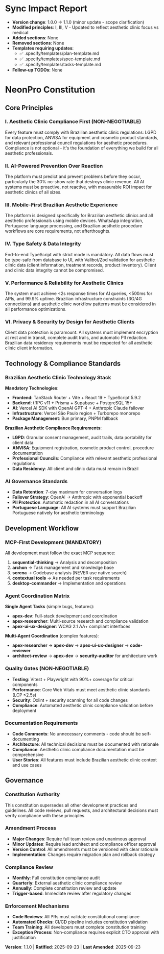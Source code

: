 # Sync Impact Report
- **Version change**: 1.0.0 → 1.1.0 (minor update - scope clarification)
- **Modified principles**: I, III, V - Updated to reflect aesthetic clinic focus vs medical
- **Added sections**: None
- **Removed sections**: None
- **Templates requiring updates**: 
  - ✅ .specify/templates/plan-template.md
  - ✅ .specify/templates/spec-template.md
  - ✅ .specify/templates/tasks-template.md
- **Follow-up TODOs**: None

# NeonPro Constitution

## Core Principles

### I. Aesthetic Clinic Compliance First (NON-NEGOTIABLE)
Every feature must comply with Brazilian aesthetic clinic regulations: LGPD for data protection, ANVISA for equipment and cosmetic product standards, and relevant professional council regulations for aesthetic procedures. Compliance is not optional - it's the foundation of everything we build for all aesthetic professionals.

### II. AI-Powered Prevention Over Reaction
The platform must predict and prevent problems before they occur, particularly the 30% no-show rate that destroys clinic revenue. All AI systems must be proactive, not reactive, with measurable ROI impact for aesthetic clinics of all sizes.

### III. Mobile-First Brazilian Aesthetic Experience
The platform is designed specifically for Brazilian aesthetic clinics and all aesthetic professionals using mobile devices. WhatsApp integration, Portuguese language processing, and Brazilian aesthetic procedure workflows are core requirements, not afterthoughts.

### IV. Type Safety & Data Integrity
End-to-end TypeScript with strict mode is mandatory. All data flows must be type-safe from database to UI, with Valibot/Zod validation for aesthetic clinic data (client information, treatment records, product inventory). Client and clinic data integrity cannot be compromised.

### V. Performance & Reliability for Aesthetic Clinics
The system must achieve <2s response times for AI queries, <500ms for APIs, and 99.9% uptime. Brazilian infrastructure constraints (3G/4G connections) and aesthetic clinic workflow patterns must be considered in all performance optimizations.

### VI. Privacy & Security by Design for Aesthetic Clients
Client data protection is paramount. All systems must implement encryption at rest and in transit, complete audit trails, and automatic PII redaction. Brazilian data residency requirements must be respected for all aesthetic clinic client information.

## Technology & Compliance Standards

### Brazilian Aesthetic Clinic Technology Stack
**Mandatory Technologies**:
- **Frontend**: TanStack Router + Vite + React 19 + TypeScript 5.9.2
- **Backend**: tRPC v11 + Prisma + Supabase + PostgreSQL 15+
- **AI**: Vercel AI SDK with OpenAI GPT-4 + Anthropic Claude failover
- **Infrastructure**: Vercel São Paulo region + Turborepo monorepo
- **Package Management**: Bun primary, PNPM fallback

**Brazilian Aesthetic Compliance Requirements**:
- **LGPD**: Granular consent management, audit trails, data portability for client data
- **ANVISA**: Equipment registration, cosmetic product control, procedure documentation
- **Professional Councils**: Compliance with relevant aesthetic professional regulations
- **Data Residency**: All client and clinic data must remain in Brazil

### AI Governance Standards
- **Data Retention**: 7-day maximum for conversation logs
- **Failover Strategy**: OpenAI → Anthropic with exponential backoff
- **PII Protection**: Automatic redaction in all AI conversations
- **Portuguese Language**: All AI systems must support Brazilian Portuguese natively for aesthetic terminology

## Development Workflow

### MCP-First Development (MANDATORY)
All development must follow the exact MCP sequence:
1. **sequential-thinking** → Analysis and decomposition
2. **archon** → Task management and knowledge base
3. **serena** → Codebase analysis (NEVER use native search)
4. **contextual tools** → As needed per task requirements
5. **desktop-commander** → Implementation and operations

### Agent Coordination Matrix
**Single Agent Tasks** (simple bugs, features):
- **apex-dev**: Full-stack development and coordination
- **apex-researcher**: Multi-source research and compliance validation
- **apex-ui-ux-designer**: WCAG 2.1 AA+ compliant interfaces

**Multi-Agent Coordination** (complex features):
- **apex-researcher** → **apex-dev** → **apex-ui-ux-designer** → **code-reviewer**
- **architect-review** → **apex-dev** → **security-auditor** for architecture work

### Quality Gates (NON-NEGOTIABLE)
- **Testing**: Vitest + Playwright with 90%+ coverage for critical components
- **Performance**: Core Web Vitals must meet aesthetic clinic standards (LCP ≤2.5s)
- **Security**: Oxlint + security scanning for all code changes
- **Compliance**: Automated aesthetic clinic compliance validation before deployment

### Documentation Requirements
- **Code Comments**: No unnecessary comments - code should be self-documenting
- **Architecture**: All technical decisions must be documented with rationale
- **Compliance**: Aesthetic clinic compliance documentation must be comprehensive
- **User Stories**: All features must include Brazilian aesthetic clinic context and use cases

## Governance

### Constitution Authority
This constitution supersedes all other development practices and guidelines. All code reviews, pull requests, and architectural decisions must verify compliance with these principles.

### Amendment Process
- **Major Changes**: Require full team review and unanimous approval
- **Minor Updates**: Require lead architect and compliance officer approval
- **Version Control**: All amendments must be versioned with clear rationale
- **Implementation**: Changes require migration plan and rollback strategy

### Compliance Review
- **Monthly**: Full constitution compliance audit
- **Quarterly**: External aesthetic clinic compliance review
- **Annually**: Complete constitution review and update
- **Trigger-based**: Immediate review after regulatory changes

### Enforcement Mechanisms
- **Code Reviews**: All PRs must validate constitutional compliance
- **Automated Checks**: CI/CD pipeline includes constitution validation
- **Team Training**: All developers must complete constitution training
- **Exception Process**: Non-compliance requires explicit CTO approval with justification

**Version**: 1.1.0 | **Ratified**: 2025-09-23 | **Last Amended**: 2025-09-23